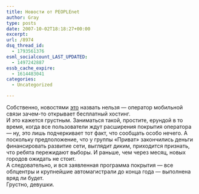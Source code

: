 ```yaml
---
title: Новости от PEOPLEnet
author: Gray
type: posts
date: 2007-10-02T18:18:27+00:00
excerpt:
url: /8974
dsq_thread_id:
  - 1793561376
esml_socialcount_LAST_UPDATED:
  - 1497242887
essb_cache_expire:
  - 1614483041
categories:
  - Uncategorized

---
```








Собственно, новостями <a href="http://people.net.ua/press/release/?id=249" target="_blank">это</a> назвать нельзя &#8212; оператор мобильной связи зачем-то открывает бесплатный хостинг.  
И это кажется грустным. Заниматься такой, простите, ерундой в то время, когда все пользователи ждут расширения покрытия оператора &#8212; ну, это лишь подчеркивает тот факт, что сообщать особо нечего. А поскольку предположение, что у группы &#171;Приват&#187; закончились деньги финансировать развитие сети, выглядит диким, приходится признать, что ребята пережидают выборы. И раньше, чем через месяц, новых городов ожидать не стоит.  
А следовательно, и вся заявленная программа покрытия &#8212; все облцентры и крупнейшие автомагистрали до конца года &#8212; выполнена вряд ли будет.  
Грустно, девушки.
